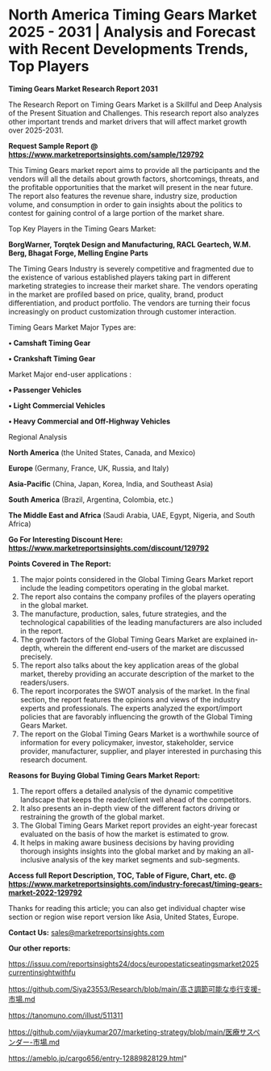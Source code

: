 # North America Timing Gears Market 2025 - 2031 | Analysis and Forecast with Recent Developments Trends, Top Players

<strong>Timing Gears Market Research Report 2031</strong>

The Research Report on Timing Gears Market is a Skillful and Deep Analysis of the Present Situation and Challenges. This research report also analyzes other important trends and market drivers that will affect market growth over 2025-2031.

<strong>Request Sample Report @ <a href=https://www.marketreportsinsights.com/sample/129792>https://www.marketreportsinsights.com/sample/129792</a></strong>

This Timing Gears market report aims to provide all the participants and the vendors will all the details about growth factors, shortcomings, threats, and the profitable opportunities that the market will present in the near future. The report also features the revenue share, industry size, production volume, and consumption in order to gain insights about the politics to contest for gaining control of a large portion of the market share.

Top Key Players in the Timing Gears Market:

<strong>BorgWarner, Torqtek Design and Manufacturing, RACL Geartech, W.M. Berg, Bhagat Forge, Melling Engine Parts</strong>

The Timing Gears Industry is severely competitive and fragmented due to the existence of various established players taking part in different marketing strategies to increase their market share. The vendors operating in the market are profiled based on price, quality, brand, product differentiation, and product portfolio. The vendors are turning their focus increasingly on product customization through customer interaction.

Timing Gears Market Major Types are:

<strong>• Camshaft Timing Gear

• Crankshaft Timing Gear</strong>

Market Major end-user applications :

<strong>• Passenger Vehicles

• Light Commercial Vehicles

• Heavy Commercial and Off-Highway Vehicles</strong>

Regional Analysis

</u><strong><b>North America</b></strong> (the United States, Canada, and Mexico)

<strong><b>Europe </b></strong>(Germany, France, UK, Russia, and Italy)

<strong><b>Asia-Pacific</b></strong> (China, Japan, Korea, India, and Southeast Asia)

<strong><b>South America</b></strong> (Brazil, Argentina, Colombia, etc.)

<strong><b>The Middle East and Africa</b></strong> (Saudi Arabia, UAE, Egypt, Nigeria, and South Africa)

<strong>Go For Interesting Discount Here: <a href=https://www.marketreportsinsights.com/discount/129792>https://www.marketreportsinsights.com/discount/129792</a></strong>

<strong>Points Covered in The Report:</strong>
<ol>
  <li>The major points considered in the Global Timing Gears Market report include the leading competitors operating in the global market.</li>
  <li>The report also contains the company profiles of the players operating in the global market.</li>
  <li>The manufacture, production, sales, future strategies, and the technological capabilities of the leading manufacturers are also included in the report.</li>
  <li>The growth factors of the Global Timing Gears Market are explained in-depth, wherein the different end-users of the market are discussed precisely.</li>
  <li>The report also talks about the key application areas of the global market, thereby providing an accurate description of the market to the readers/users.</li>
  <li>The report incorporates the SWOT analysis of the market. In the final section, the report features the opinions and views of the industry experts and professionals. The experts analyzed the export/import policies that are favorably influencing the growth of the Global Timing Gears Market.</li>
  <li>The report on the Global Timing Gears Market is a worthwhile source of information for every policymaker, investor, stakeholder, service provider, manufacturer, supplier, and player interested in purchasing this research document.</li>
</ol>
<strong>Reasons for Buying Global Timing Gears Market Report:</strong>

<ol>
  <li>The report offers a detailed analysis of the dynamic competitive landscape that keeps the reader/client well ahead of the competitors.</li>
  <li>It also presents an in-depth view of the different factors driving or restraining the growth of the global market.</li>
  <li>The Global Timing Gears Market report provides an eight-year forecast evaluated on the basis of how the market is estimated to grow.</li>
  <li>It helps in making aware business decisions by having providing thorough insights insights into the global market and by making an all-inclusive analysis of the key market segments and sub-segments.</li>
</ol>
<strong>Access full Report Description, TOC, Table of Figure, Chart, etc. @ <a href=https://www.marketreportsinsights.com/industry-forecast/timing-gears-market-2022-129792>https://www.marketreportsinsights.com/industry-forecast/timing-gears-market-2022-129792</a></strong>


Thanks for reading this article; you can also get individual chapter wise section or region wise report version like Asia, United States, Europe.

<strong>Contact Us:</strong>
sales@marketreportsinsights.com

<strong>Our other reports:</strong>

<a href=https://issuu.com/reportsinsights24/docs/europestaticseatingsmarket2025currentinsightwithfu>https://issuu.com/reportsinsights24/docs/europestaticseatingsmarket2025currentinsightwithfu</a>

<a href=https://github.com/Siya23553/Research/blob/main/高さ調節可能な歩行支援-市場.md>https://github.com/Siya23553/Research/blob/main/高さ調節可能な歩行支援-市場.md</a>

<a href=https://tanomuno.com/illust/511311>https://tanomuno.com/illust/511311</a>

<a href=https://github.com/vijaykumar207/marketing-strategy/blob/main/医療サスペンダー-市場.md>https://github.com/vijaykumar207/marketing-strategy/blob/main/医療サスペンダー-市場.md</a>

<a href=https://ameblo.jp/cargo656/entry-12889828129.html>https://ameblo.jp/cargo656/entry-12889828129.html</a>"

